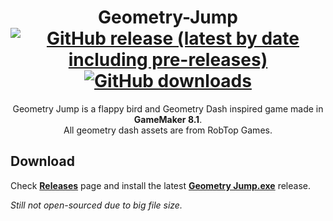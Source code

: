 <h1 align="center"> Geometry-Jump
<div align="center">
  <a href="https://github.com/Jed556/Geometry-Jump/releases"><img alt="GitHub release (latest by date including pre-releases)" src="https://img.shields.io/github/v/release/Jed556/Geometry-Jump?include_prereleases&color=35566D&logo=github&logoColor=white&label=latest"></a>
  <a href="https://github.com/Jed556/Geometry-Jump/releases"><img alt="GitHub downloads" src="https://img.shields.io/github/downloads/Jed556/Geometry-Jump/total?label=downloads&logo=data:image/png;base64,iVBORw0KGgoAAAANSUhEUgAAABAAAAAQCAYAAAAf8/9hAAAACXBIWXMAAA7EAAAOxAGVKw4bAAAA2klEQVQ4jZ2SMWpCQRCGv5WHWKQIHsAj5Ah2IR7ByhvYpUiVxkqipPCE5gKKBB5Y+KXIIzzXWX3mh2FhZ/5vZ3YXAqkzdavumtiqs6g2MvfV2kvVaj+v7wWMChgE+4MmdxMQ7RVz14r/Dbirg7+Z1BHw2ERJT+oe2KeUvs4y6ntw8yUtLtAq6rqDeaPG/XWAlM0Z5KOzWZ2owwCybJk/c7M6VCf4+0XHhU5e1bfoZHWs1hVwInjflBLA6vrAnCrgADyrxwZGa83Va60vwCGpU2ADPNw4Ldc3MP8Bk60okvXOxJoAAAAASUVORK5CYII="></a>
</div>
</h1>

<p align="center">
  Geometry Jump is a flappy bird and Geometry Dash inspired game made in <strong>GameMaker 8.1</strong>.
  <br>
  All geometry dash assets are from RobTop Games.
</p>

## Download
Check [**Releases**](https://github.com/Jed556/Geometry-Jump/releases) page and install the latest [**Geometry Jump.exe**](https://github.com/Jed556/Geometry-Jump/releases) release.

_Still not open-sourced due to big file size._

